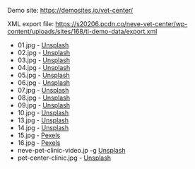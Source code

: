 Demo site: https://demosites.io/vet-center/

XML export file: https://s20206.pcdn.co/neve-vet-center/wp-content/uploads/sites/168/ti-demo-data/export.xml

* 01.jpg - [Unsplash](https://unsplash.com/photos/0quBpwn_fNM)
* 02.jpg - [Unsplash](https://unsplash.com/photos/h7VBJRBcieM)
* 03.jpg - [Unsplash](https://unsplash.com/photos/uy5t-CJuIK4)
* 04.jpg - [Unsplash](https://unsplash.com/photos/SZqZu4NQsak)
* 05.jpg - [Unsplash](https://unsplash.com/photos/DE6rYp1nAho)
* 06.jpg - [Unsplash](https://unsplash.com/photos/nMyM7fxpokE)
* 07.jpg - [Unsplash](https://unsplash.com/photos/Cvz2YSwLdnk)
* 08.jpg - [Unsplash](https://unsplash.com/photos/kKAaCeGf5wY)
* 09.jpg - [Unsplash](https://unsplash.com/photos/W24o8HA56hk)
* 10.jpg - [Unsplash](https://unsplash.com/photos/HAtT_dqRiNI)
* 13.jpg - [Unsplash](https://unsplash.com/photos/W24o8HA56hk)
* 14.jpg - [Unsplash](https://unsplash.com/photos/DE6rYp1nAho)
* 15.jpg - [Pexels](https://www.pexels.com/photo/selective-focus-photograph-of-man-wearing-gray-suit-jacket-1138903/)
* 16.jpg - [Pexels](https://www.pexels.com/photo/photography-of-a-beautiful-woman-smiling-1024311/)
* neve-pet-clinic-video.jp -g [Unsplash](https://unsplash.com/photos/nMyM7fxpokE)
* pet-center-clinic.jpg - [Unsplash](https://unsplash.com/photos/NuJslpSMHMw)

